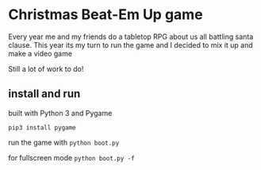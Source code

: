 # Christmas Beat-Em Up game

Every year me and my friends do a tabletop RPG about us all battling santa clause. This year its my turn to run the game and I decided to mix it up and make a video game

Still a lot of work to do!

## install and run

built with Python 3 and Pygame

`pip3 install pygame`

run the game with `python boot.py`

for fullscreen mode `python boot.py -f`


